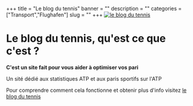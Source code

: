 ﻿+++
title = "Le blog du tennis"
banner = ""
description = ""
categories = ["Transport","Flughafen"]
slug = ""
+++
<a href="https://www.leblogdutennis.fr/"><img src="/images/leblogdutennis.png" alt="le blog du tennis"></a>


# Le blog du tennis, qu'est ce que c'est ?


<strong> C'est un site fait pour vous aider à optimiser vos pari </strong>

Un sité dédié aux statistiques ATP et aux paris sportifs sur l'ATP

Pour comprendre comment cela fonctionne et obtenir plus d'info visitez [le blog du tennis](https://www.leblogdutennis.fr/)
